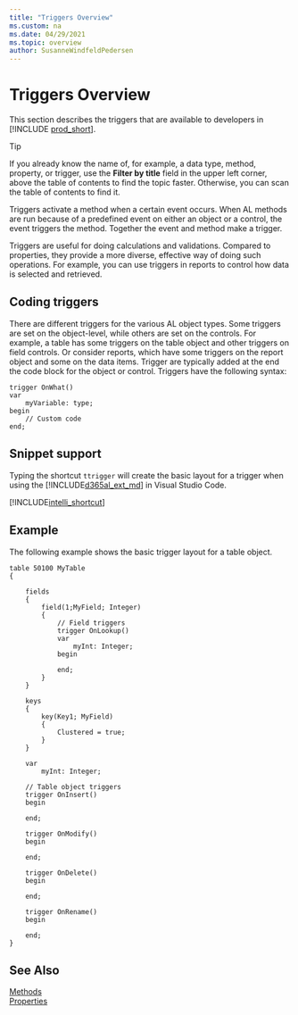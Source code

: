 ```yaml
---
title: "Triggers Overview"
ms.custom: na
ms.date: 04/29/2021
ms.topic: overview
author: SusanneWindfeldPedersen
---
```


# Triggers Overview

This section describes the triggers that are available to developers in [!INCLUDE [prod_short](../../includes/prod_short.md)].

> [!TIP]  
> If you already know the name of, for example, a data type, method, property, or trigger, use the **Filter by title** field in the upper left corner, above the table of contents to find the topic faster. Otherwise, you can scan the table of contents to find it.

Triggers activate a method when a certain event occurs. When AL methods are run because of a predefined event on either an object or a control, the event triggers the method. Together the event and method make a trigger.

Triggers are useful for doing calculations and validations. Compared to properties, they provide a more diverse, effective way of doing such operations. For example, you can use triggers in reports to control how data is selected and retrieved.

## Coding triggers

There are different triggers for the various AL object types. Some triggers are set on the object-level, while others are set on the controls. For example, a table has some triggers on the table object and other triggers on field controls. Or consider reports, which have some triggers on the report object and some on the data items. Trigger are typically added at the end the code block for the object or control. Triggers have the following syntax:

```al
trigger OnWhat()
var
    myVariable: type;
begin
    // Custom code
end;
```

## Snippet support

Typing the shortcut `ttrigger` will create the basic layout for a trigger when using the [!INCLUDE[d365al_ext_md](../../includes/d365al_ext_md.md)] in Visual Studio Code.

[!INCLUDE[intelli_shortcut](../includes/intelli_shortcut.md)]

## Example

The following example shows the basic trigger layout for a table object.

```al
table 50100 MyTable
{
   
    fields
    {
        field(1;MyField; Integer)
        {
            // Field triggers
            trigger OnLookup()
            var
                myInt: Integer;
            begin
                
            end;
        }
    }
    
    keys
    {
        key(Key1; MyField)
        {
            Clustered = true;
        }
    }
    
    var
        myInt: Integer;
    
    // Table object triggers
    trigger OnInsert()
    begin
        
    end;
    
    trigger OnModify()
    begin
        
    end;
    
    trigger OnDelete()
    begin
        
    end;
    
    trigger OnRename()
    begin
        
    end;  
}
```

## See Also

[Methods](../methods-auto/library.md)  
[Properties](../properties/devenv-properties.md)